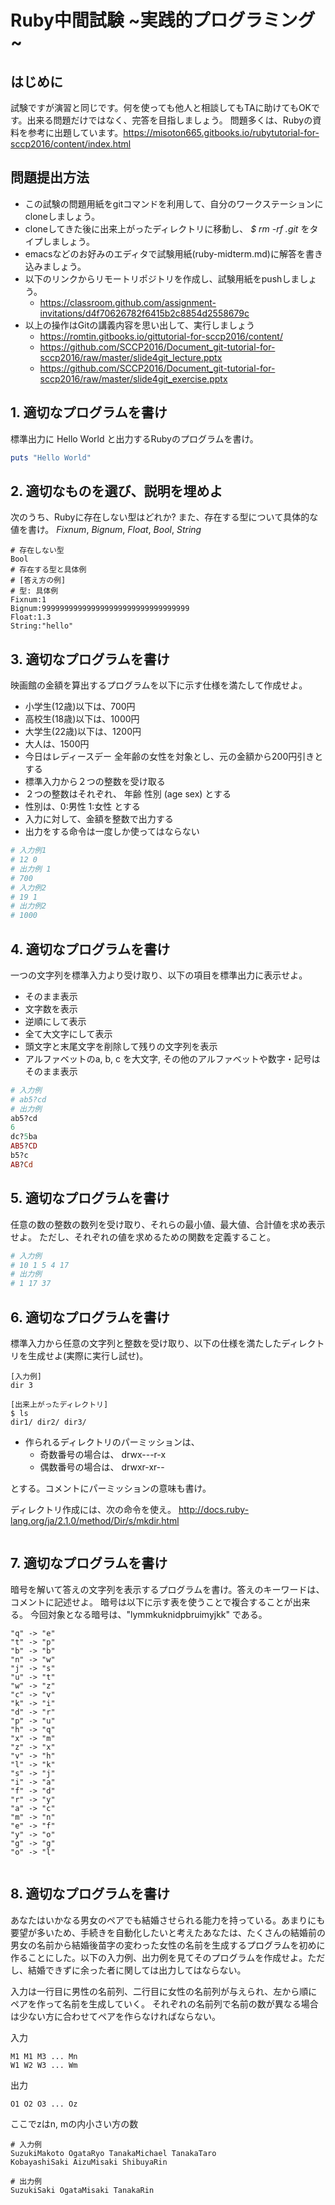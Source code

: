 # Ruby中間試験 ~実践的プログラミング~

## はじめに

試験ですが演習と同じです。何を使っても他人と相談してもTAに助けてもOKです。出来る問題だけではなく、完答を目指しましょう。
問題多くは、Rubyの資料を参考に出題しています。https://misoton665.gitbooks.io/rubytutorial-for-sccp2016/content/index.html

## 問題提出方法

- この試験の問題用紙をgitコマンドを利用して、自分のワークステーションにcloneしましょう。
- cloneしてきた後に出来上がったディレクトリに移動し、 *$ rm -rf .git* をタイプしましょう。
- emacsなどのお好みのエディタで試験用紙(ruby-midterm.md)に解答を書き込みましょう。
-  以下のリンクからリモートリポジトリを作成し、試験用紙をpushしましょう。
    - https://classroom.github.com/assignment-invitations/d4f70626782f6415b2c8854d2558679c
- 以上の操作はGitの講義内容を思い出して、実行しましょう
    - https://romtin.gitbooks.io/gittutorial-for-sccp2016/content/
    - https://github.com/SCCP2016/Document_git-tutorial-for-sccp2016/raw/master/slide4git_lecture.pptx
    - https://github.com/SCCP2016/Document_git-tutorial-for-sccp2016/raw/master/slide4git_exercise.pptx

## 1. 適切なプログラムを書け

標準出力に Hello World と出力するRubyのプログラムを書け。

```ruby
puts "Hello World"
```

## 2. 適切なものを選び、説明を埋めよ

次のうち、Rubyに存在しない型はどれか? また、存在する型について具体的な値を書け。
*Fixnum*, *Bignum*, *Float*, *Bool*, *String*

```
# 存在しない型
Bool
# 存在する型と具体例
# [答え方の例]
# 型: 具体例
Fixnum:1
Bignum:999999999999999999999999999999999
Float:1.3
String:"hello"
```

## 3. 適切なプログラムを書け

映画館の金額を算出するプログラムを以下に示す仕様を満たして作成せよ。

- 小学生(12歳)以下は、700円
- 高校生(18歳)以下は、1000円
- 大学生(22歳)以下は、1200円
- 大人は、1500円
- 今日はレディースデー 全年齢の女性を対象とし、元の金額から200円引きとする
- 標準入力から２つの整数を受け取る
- ２つの整数はそれぞれ、 年齢 性別 (age sex) とする 
- 性別は、0:男性 1:女性 とする
- 入力に対して、金額を整数で出力する
- 出力をする命令は一度しか使ってはならない


```ruby
# 入力例1
# 12 0
# 出力例 1
# 700
# 入力例2
# 19 1
# 出力例2
# 1000


```

## 4. 適切なプログラムを書け

一つの文字列を標準入力より受け取り、以下の項目を標準出力に表示せよ。

- そのまま表示
- 文字数を表示
- 逆順にして表示 
- 全て大文字にして表示 
- 頭文字と末尾文字を削除して残りの文字列を表示
- アルファベットのa, b, c を大文字, その他のアルファベットや数字・記号はそのまま表示

```ruby
# 入力例
# ab5?cd
# 出力例
ab5?cd
6
dc?5ba
AB5?CD
b5?c
AB?Cd
```

## 5. 適切なプログラムを書け

任意の数の整数の数列を受け取り、それらの最小値、最大値、合計値を求め表示せよ。
ただし、それぞれの値を求めるための関数を定義すること。

```ruby
# 入力例
# 10 1 5 4 17
# 出力例
# 1 17 37

```

## 6. 適切なプログラムを書け

標準入力から任意の文字列と整数を受け取り、以下の仕様を満たしたディレクトリを生成せよ(実際に実行し試せ)。

```
[入力例]
dir 3

[出来上がったディレクトリ]
$ ls
dir1/ dir2/ dir3/
```

- 作られるディレクトリのパーミッションは、
    - 奇数番号の場合は、 drwx---r-x
    - 偶数番号の場合は、 drwxr-xr--

とする。コメントにパーミッションの意味も書け。

ディレクトリ作成には、次の命令を使え。
http://docs.ruby-lang.org/ja/2.1.0/method/Dir/s/mkdir.html 

```ruby

```

## 7. 適切なプログラムを書け

暗号を解いて答えの文字列を表示するプログラムを書け。答えのキーワードは、コメントに記述せよ。
暗号は以下に示す表を使うことで複合することが出来る。
今回対象となる暗号は、"lymmkuknidpbruimyjkk" である。

```
"q" -> "e"
"t" -> "p"
"b" -> "b"
"n" -> "w"
"j" -> "s"
"u" -> "t"
"w" -> "z"
"c" -> "v"
"k" -> "i"
"d" -> "r"
"p" -> "u"
"h" -> "q"
"x" -> "m"
"z" -> "x"
"v" -> "h"
"l" -> "k"
"s" -> "j"
"i" -> "a"
"f" -> "d"
"r" -> "y"
"a" -> "c"
"m" -> "n"
"e" -> "f"
"y" -> "o"
"g" -> "g"
"o" -> "l"
```

```ruby

```

## 8. 適切なプログラムを書け

あなたはいかなる男女のペアでも結婚させられる能力を持っている。あまりにも要望が多いため、手続きを自動化したいと考えたあなたは、たくさんの結婚前の男女の名前から結婚後苗字の変わった女性の名前を生成するプログラムを初めに作ることにした。以下の入力例、出力例を見てそのプログラムを作成せよ。ただし、結婚できずに余った者に関しては出力してはならない。

入力は一行目に男性の名前列、二行目に女性の名前列が与えられ、左から順にペアを作って名前を生成していく。
それぞれの名前列で名前の数が異なる場合は少ない方に合わせてペアを作らなければならない。

入力
```
M1 M1 M3 ... Mn
W1 W2 W3 ... Wm
```

出力
```
O1 O2 O3 ... Oz
```
ここでzはn, mの内小さい方の数
```
# 入力例
SuzukiMakoto OgataRyo TanakaMichael TanakaTaro
KobayashiSaki AizuMisaki ShibuyaRin

# 出力例
SuzukiSaki OgataMisaki TanakaRin
```

```ruby
```

